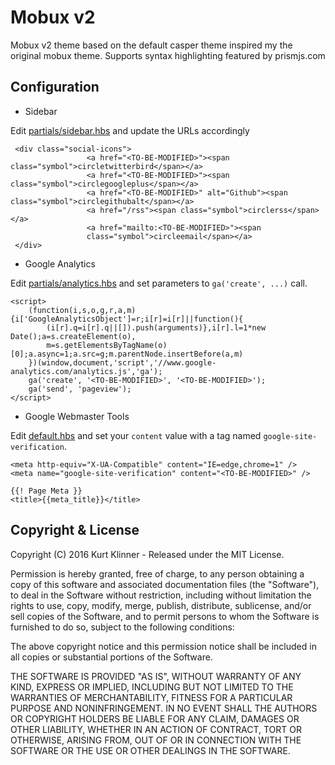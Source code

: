 # Mobux v2

Mobux v2 theme based on the default casper theme
inspired my the original mobux theme. Supports syntax highlighting
featured by prismjs.com

## Configuration

*  Sidebar

Edit [partials/sidebar.hbs](https://github.com/ktklin/ghost-themes/blob/master/mobux2/partials/sidebar.hbs) and update the URLs accordingly

     <div class="social-icons">
                     <a href="<TO-BE-MODIFIED>"><span class="symbol">circletwitterbird</span></a>
                     <a href="<TO-BE-MODIFIED>"><span class="symbol">circlegoogleplus</span></a>
                     <a href="<TO-BE-MODIFIED>" alt="Github"><span class="symbol">circlegithubalt</span></a>
                     <a href="/rss"><span class="symbol">circlerss</span></a>
                     <a href="mailto:<TO-BE-MODIFIED>"><span
                     class="symbol">circleemail</span></a>
     </div>

*  Google Analytics

Edit [partials/analytics.hbs](https://github.com/ktklin/ghost-themes/blob/master/mobux2/partials/analytics.hbs) and set parameters to `ga('create', ...)` call.

	<script>
		(function(i,s,o,g,r,a,m){i['GoogleAnalyticsObject']=r;i[r]=i[r]||function(){
			(i[r].q=i[r].q||[]).push(arguments)},i[r].l=1*new Date();a=s.createElement(o),
			m=s.getElementsByTagName(o)[0];a.async=1;a.src=g;m.parentNode.insertBefore(a,m)
		})(window,document,'script','//www.google-analytics.com/analytics.js','ga');
		ga('create', '<TO-BE-MODIFIED>', '<TO-BE-MODIFIED>');
		ga('send', 'pageview');
	</script>

*  Google Webmaster Tools

Edit [default.hbs](https://github.com/ktklin/ghost-themes/blob/master/mobux2/default.hbs) and set your `content` value with a tag named `google-site-verification`.

	<meta http-equiv="X-UA-Compatible" content="IE=edge,chrome=1" />
	<meta name="google-site-verification" content="<TO-BE-MODIFIED>" />

	{{! Page Meta }}
	<title>{{meta_title}}</title>


## Copyright & License

Copyright (C) 2016 Kurt Klinner - Released under the MIT License.

Permission is hereby granted, free of charge, to any person obtaining a copy of this software and associated documentation files (the "Software"), to deal in the Software without restriction, including without limitation the rights to use, copy, modify, merge, publish, distribute, sublicense, and/or sell copies of the Software, and to permit persons to whom the Software is furnished to do so, subject to the following conditions:

The above copyright notice and this permission notice shall be included in all copies or substantial portions of the Software.

THE SOFTWARE IS PROVIDED "AS IS", WITHOUT WARRANTY OF ANY KIND, EXPRESS OR IMPLIED, INCLUDING BUT NOT LIMITED TO THE WARRANTIES OF MERCHANTABILITY, FITNESS FOR A PARTICULAR PURPOSE AND
NONINFRINGEMENT. IN NO EVENT SHALL THE AUTHORS OR COPYRIGHT HOLDERS BE LIABLE FOR ANY CLAIM, DAMAGES OR OTHER LIABILITY, WHETHER IN AN ACTION OF CONTRACT, TORT OR OTHERWISE, ARISING FROM, OUT OF OR IN CONNECTION WITH THE SOFTWARE OR THE USE OR OTHER DEALINGS IN THE SOFTWARE.
